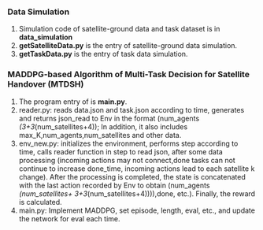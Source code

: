 ### Data Simulation
1. Simulation code of satellite-ground data and task dataset is in **data_simulation**
2. **getSatelliteData.py** is the entry of satellite-ground data simulation.
3. **getTaskData.py** is the entry of task data simulation.
###  MADDPG-based Algorithm of Multi-Task Decision for Satellite Handover (MTDSH)
1. The program entry of is **main.py**.
2. reader.py: reads data.json and task.json according to time, generates and returns json_read to Env in the format (num_agents *(3+3*(num_satellites+4)); In addition, it also includes max_K,num_agents,num_satellites and other data.
3. env_new.py: initializes the environment, performs step according to time, calls reader function in step to read json, after some data processing (incoming actions may not connect,done tasks can not continue to increase done_time, incoming actions lead to each satellite k change).
After the processing is completed, the state is concatenated with the last action recorded by Env to obtain (num_agents *(num_satellites+ 3+3*(num_satellites+4)))),done, etc.). Finally, the reward is calculated.
4. main.py: Implement MADDPG, set episode, length, eval, etc., and update the network for eval each time.
 
